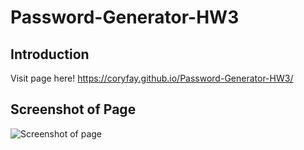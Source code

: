 # Password-Generator-HW3

## Introduction
  Visit page here! https://coryfay.github.io/Password-Generator-HW3/

## Screenshot of Page
![Screenshot of page](https://pasteboard.co/Jx5mPjD.png)
